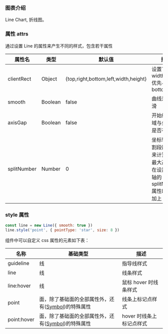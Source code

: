 ### 图表介绍

Line Chart, 折线图。

### 属性 attrs

通过设置 Line 的属性来产生不同的样式，包含若干属性

| 属性名      | 类型    | 默认值                               | 描述                                                                              |
| ----------- | ------- | ------------------------------------ | --------------------------------------------------------------------------------- |
| clientRect  | Object  | {top,right,bottom,left,width,height} | 设置了 width,heigh,优先与 bottom,right                                            |
| smooth      | Boolean | false                                | 曲线是否平滑                                                                      |
| axisGap     | Boolean | false                                | 开始绘图区域与坐标轴是否有间隙                                                    |
| splitNumber | Number  | 0                                    | 坐标轴的分割段数，用来计算线的最大高度，在设置坐标轴的 splitNumber 属性时同步加上 |

### style 属性

```javascript
const line = new Line({ smooth: true })
line.style('point', { pointType: 'star', size: 8 })
```

组件中可以自定义 css 属性的元素如下表：

| 名称        | 基础类型                                                                                                                 | 描述                     |
| ----------- | ------------------------------------------------------------------------------------------------------------------------ | ------------------------ |
| guideline   | 线                                                                                                                       | 指导线样式               |
| line        | 线                                                                                                                       | 线条样式                 |
| line:hover  | 线                                                                                                                       | 鼠标 hover 时线条样式    |
| point       | 面，除了基础面的全部属性外，还有(<a style="text-decoration:underline" href="./#/doc/plugin/Symbol">Symbol</a>)的特殊属性 | 线条上标记点样式         |
| point:hover | 面，除了基础面的全部属性外，还有(<a style="text-decoration:underline" href="./#/doc/plugin/Symbol">Symbol</a>)的特殊属性 | hover 时线条上标记点样式 |
